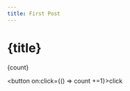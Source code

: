 ```yaml
---
title: First Post
---
```


# {title}

<script>
    import Box from "./Box.svelte"
    let count = 10
</script>

{count}

<button on:click={() => count +=1}>click</button>

<Box />
